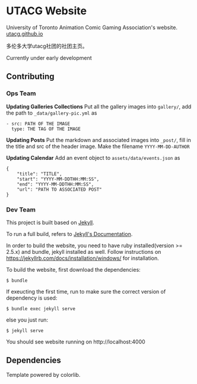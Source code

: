 # UTACG Website
University of Toronto Animation Comic Gaming Association's website.  <a href="utacg.github.io">utacg.github.io</a>

多伦多大学utacg社团的社团主页。

Currently under early development

## Contributing
### Ops Team
__Updating Galleries Collections__ Put all the gallery images into `gallery/`,  add the path to `_data/gallery-pic.yml` as 
```
- src: PATH OF THE IMAGE
  type: THE TAG OF THE IMAGE
```

__Updating Posts__ Put the markdown and associated images into `_post/`, fill in the title and src of the header image. Make  the filename `YYYY-MM-DD-AUTHOR`

__Updating Calendar__ Add an event object to `assets/data/events.json` as 
```
{
    "title": "TITLE",
    "start": "YYYY-MM-DDTHH:MM:SS",
    "end": "YYYY-MM-DDTHH:MM:SS",
    "url": "PATH TO ASSOCIATED POST"
}
```

### Dev Team
This project is built based on <a href="https://jekyllrb.com/">Jekyll</a>. 

To run a full build, refers to <a href="https://jekyllrb.com/docs/">Jekyll's Documentation</a>. 

In order to build the website, you need to have ruby installed(version >= 2.5.x)
and bundle, jekyll installed as well. Follow instructions on https://jekyllrb.com/docs/installation/windows/ for installation.

To build the website, first download the dependencies:

    $ bundle

If exeucting the first time, run to make sure the correct version of dependency is used:

    $ bundle exec jekyll serve

else you just run:

    $ jekyll serve

You should see website running on http://localhost:4000

## Dependencies
Template powered by colorlib. 
